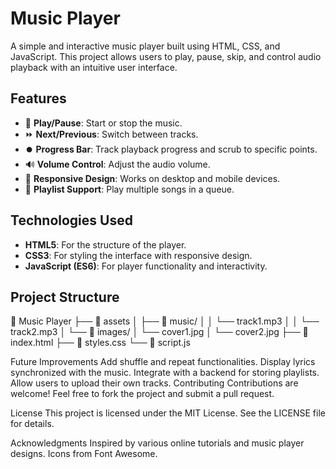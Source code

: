 # Music Player

A simple and interactive music player built using HTML, CSS, and JavaScript. This project allows users to play, pause, skip, and control audio playback with an intuitive user interface.

## Features

- 🎵 **Play/Pause**: Start or stop the music.
- ⏩ **Next/Previous**: Switch between tracks.
- ⏺️ **Progress Bar**: Track playback progress and scrub to specific points.
- 🔊 **Volume Control**: Adjust the audio volume.
- 🎨 **Responsive Design**: Works on desktop and mobile devices.
- 🎼 **Playlist Support**: Play multiple songs in a queue.

## Technologies Used

- **HTML5**: For the structure of the player.
- **CSS3**: For styling the interface with responsive design.
- **JavaScript (ES6)**: For player functionality and interactivity.

## Project Structure

📂 Music Player
├── 📁 assets
│   ├── 🎵 music/
│   │   └── track1.mp3
│   │   └── track2.mp3
│   └── 📸 images/
│       └── cover1.jpg
│       └── cover2.jpg
├── 📄 index.html
├── 📄 styles.css
└── 📄 script.js

Future Improvements
Add shuffle and repeat functionalities.
Display lyrics synchronized with the music.
Integrate with a backend for storing playlists.
Allow users to upload their own tracks.
Contributing
Contributions are welcome! Feel free to fork the project and submit a pull request.

License
This project is licensed under the MIT License. See the LICENSE file for details.

Acknowledgments
Inspired by various online tutorials and music player designs.
Icons from Font Awesome.